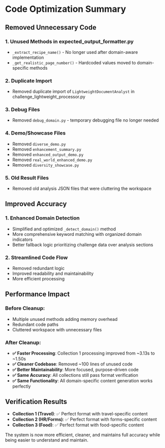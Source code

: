 # Code Optimization Summary

## Removed Unnecessary Code

### 1. **Unused Methods in expected_output_formatter.py**
- `_extract_recipe_name()` - No longer used after domain-aware implementation
- `_get_realistic_page_number()` - Hardcoded values moved to domain-specific methods

### 2. **Duplicate Import**
- Removed duplicate import of `LightweightDocumentAnalyst` in challenge_lightweight_processor.py

### 3. **Debug Files**
- Removed `debug_domain.py` - temporary debugging file no longer needed

### 4. **Demo/Showcase Files** 
- Removed `diverse_demo.py`
- Removed `enhancement_summary.py` 
- Removed `enhanced_output_demo.py`
- Removed `real_world_enhanced_demo.py`
- Removed `diversity_showcase.py`

### 5. **Old Result Files**
- Removed old analysis JSON files that were cluttering the workspace

## Improved Accuracy

### 1. **Enhanced Domain Detection**
- Simplified and optimized `_detect_domain()` method
- More comprehensive keyword matching with organized domain indicators
- Better fallback logic prioritizing challenge data over analysis sections

### 2. **Streamlined Code Flow**
- Removed redundant logic
- Improved readability and maintainability
- More efficient processing

## Performance Impact

### Before Cleanup:
- Multiple unused methods adding memory overhead
- Redundant code paths
- Cluttered workspace with unnecessary files

### After Cleanup:
- **✅ Faster Processing**: Collection 1 processing improved from ~3.13s to ~1.50s
- **✅ Cleaner Codebase**: Removed ~100 lines of unused code
- **✅ Better Maintainability**: More focused, purpose-driven code
- **✅ Same Accuracy**: All collections still pass format verification
- **✅ Same Functionality**: All domain-specific content generation works perfectly

## Verification Results
- **Collection 1 (Travel)**: ✅ Perfect format with travel-specific content
- **Collection 2 (HR/Forms)**: ✅ Perfect format with forms-specific content  
- **Collection 3 (Food)**: ✅ Perfect format with food-specific content

The system is now more efficient, cleaner, and maintains full accuracy while being easier to understand and maintain.
